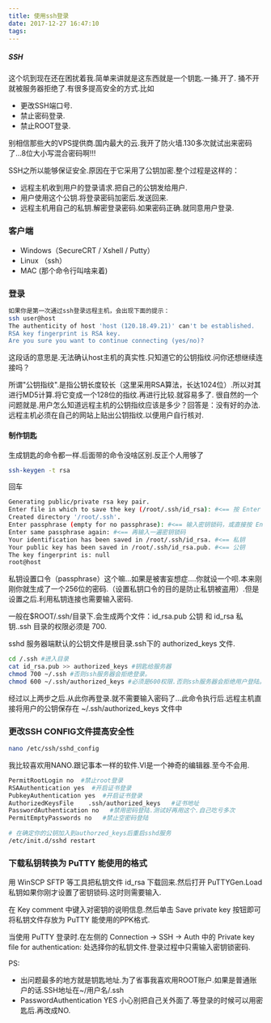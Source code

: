 ```yaml
---
title: 使用ssh登录
date: 2017-12-27 16:47:10
tags:
---
```

##### SSH
这个坑到现在还在困扰着我.简单来讲就是这东西就是一个钥匙.一捅.开了.
捅不开就被服务器拒绝了.有很多提高安全的方式.比如

* 更改SSH端口号.
* 禁止密码登录.
* 禁止ROOT登录.

别相信那些大的VPS提供商.国内最大的云.我开了防火墙.130多次就试出来密码了...8位大小写混合密码啊!!!

SSH之所以能够保证安全.原因在于它采用了公钥加密.整个过程是这样的：

* 远程主机收到用户的登录请求.把自己的公钥发给用户.
* 用户使用这个公钥.将登录密码加密后.发送回来.
* 远程主机用自己的私钥.解密登录密码.如果密码正确.就同意用户登录.

### 客户端
* Windows（SecureCRT / Xshell / Putty） 
* Linux （ssh）
* MAC (那个命令行叫啥来着)

<!-- more -->

### 登录

```bash
如果你是第一次通过ssh登录远程主机，会出现下面的提示：
ssh user@host
The authenticity of host 'host (120.18.49.21)' can't be established.
RSA key fingerprint is RSA key.
Are you sure you want to continue connecting (yes/no)?
```
这段话的意思是.无法确认host主机的真实性.只知道它的公钥指纹.问你还想继续连接吗？

所谓"公钥指纹".是指公钥长度较长（这里采用RSA算法，长达1024位）.所以对其进行MD5计算.将它变成一个128位的指纹.再进行比较.就容易多了.
很自然的一个问题就是.用户怎么知道远程主机的公钥指纹应该是多少？回答是：没有好的办法.远程主机必须在自己的网站上贴出公钥指纹.以便用户自行核对.

#### 制作钥匙
生成钥匙的命令都一样.后面带的命令没啥区别.反正个人用够了
```bash
ssh-keygen -t rsa
```
回车
```bash
Generating public/private rsa key pair.
Enter file in which to save the key (/root/.ssh/id_rsa): #<== 按 Enter
Created directory '/root/.ssh'.
Enter passphrase (empty for no passphrase): #<== 输入密钥锁码，或直接按 Enter 留空
Enter same passphrase again: #<== 再输入一遍密钥锁码
Your identification has been saved in /root/.ssh/id_rsa. #<== 私钥
Your public key has been saved in /root/.ssh/id_rsa.pub. #<== 公钥
The key fingerprint is: null
root@host
```

私钥设置口令（passphrase）这个嘛...如果是被害妄想症....你就设一个呗.本来刚刚你就生成了一个256位的密码.（设置私钥口令的目的是防止私钥被盗用）.但是设置之后.利用私钥连接也需要输入密码.

一般在$ROOT/.ssh/目录下.会生成两个文件：id_rsa.pub 公钥 和 id_rsa 私钥..ssh 目录的权限必须是 700.

sshd 服务器端默认的公钥文件是根目录.ssh下的 authorized_keys 文件.

```bash
cd /.ssh #进入目录
cat id_rsa.pub >> authorized_keys #钥匙给服务器
chmod 700 ~/.ssh #否则ssh服务器会拒绝登录。
chmod 600 ~/.ssh/authorized_keys #必须是600权限.否则ssh服务器会拒绝用户登陆。
```

经过以上两步之后.从此你再登录.就不需要输入密码了...此命令执行后.远程主机直接将用户的公钥保存在 ~/.ssh/authorized_keys 文件中

### 更改SSH CONFIG文件提高安全性
```bash
nano /etc/ssh/sshd_config
```

我比较喜欢用NANO.跟记事本一样的软件.VI是一个神奇的编辑器.至今不会用.

```bash
PermitRootLogin no  #禁止root登录 
RSAAuthentication yes  #开启证书登录
PubkeyAuthentication yes  #开启证书登录
AuthorizedKeysFile    .ssh/authorized_keys   #证书地址
PasswordAuthentication no   #禁用密码登陆.测试好再用这个.自己吃亏多次 
PermitEmptyPasswords no   #禁止空密码登陆
 
# 在确定你的公钥加入到authorzed_keys后重启sshd服务
/etc/init.d/sshd restart
```

### 下载私钥转换为 PuTTY 能使用的格式

用 WinSCP SFTP 等工具把私钥文件 id_rsa 下载回来.然后打开 PuTTYGen.Load私钥如果你刚才设置了密钥锁码.这时则需要输入.

在 Key comment 中键入对密钥的说明信息.然后单击 Save private key 按钮即可将私钥文件存放为 PuTTY 能使用的PPK格式.

当使用 PuTTY 登录时.在左侧的 Connection -> SSH -> Auth 中的 Private key file for authentication: 处选择你的私钥文件.登录过程中只需输入密钥锁密码.

PS:
* 出问题最多的地方就是钥匙地址.为了省事我喜欢用ROOT账户.如果是普通账户的话.SSH地址在~/用户名/.ssh
* PasswordAuthentication YES 小心别把自己关外面了.等登录的时候可以用密匙后.再改成NO.